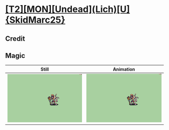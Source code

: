 # [\[T2\]\[MON\]\[Undead\]\(Lich\)\[U\]{SkidMarc25}](../)

## Credit


	
## Magic

| Still | Animation |
| :---: | :-------: |
| ![Magic still](./Magic_000.png) | ![Magic animation](./Magic.gif) |
